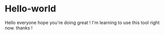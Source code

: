 # Hello-world
Hello everyone hope you're doing great ! 
I'm learning to use this tool right now.
thanks !
